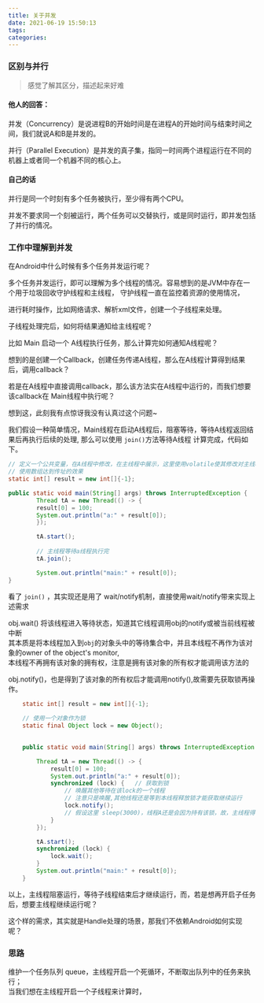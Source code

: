 ```yaml
---
title: 关于并发
date: 2021-06-19 15:50:13
tags:
categories:
---
```


### 区别与并行

> 感觉了解其区分，描述起来好难

 #### 他人的回答：  
 并发（Concurrency）是说进程B的开始时间是在进程A的开始时间与结束时间之间，我们就说A和B是并发的。

 并行（Parallel Execution）是并发的真子集，指同一时间两个进程运行在不同的机器上或者同一个机器不同的核心上。

#### 自己的话

并行是同一个时刻有多个任务被执行，至少得有两个CPU。

并发不要求同一个刻被运行，两个任务可以交替执行，或是同时运行，即并发包括了并行的情况。

### 工作中理解到并发

在Android中什么时候有多个任务并发运行呢？  

多个任务并发运行，即可以理解为多个线程的情况。容易想到的是JVM中存在一个用于垃圾回收守护线程和主线程，
守护线程一直在监控着资源的使用情况，

进行耗时操作，比如网络请求、解析xml文件，创建一个子线程来处理。

子线程处理完后，如何将结果通知给主线程呢？

比如 Main 启动一个 A线程执行任务，那么计算完如何通知A线程呢？

想到的是创建一个Callback，创建任务传递A线程，那么在A线程计算得到结果后，调用callback？

若是在A线程中直接调用callback，那么该方法实在A线程中运行的，而我们想要该callback在
Main线程中执行呢？

想到这，此刻我有点惊讶我没有认真过这个问题~ 

我们假设一种简单情况，Main线程在启动A线程后，阻塞等待，等待A线程返回结果后再执行后续的处理, 那么可以使用 `join()`方法等待A线程
计算完成，代码如下。

```java
// 定义一个公共变量，在A线程中修改，在主线程中展示，这里使用volatile使其修改对主线程可见
// 使用数组达到传址的效果
static int[] result = new int[]{-1};

public static void main(String[] args) throws InterruptedException {
        Thread tA = new Thread(() -> {
        result[0] = 100;
        System.out.println("a:" + result[0]);
        });

        tA.start();
        
        // 主线程等待a线程执行完
        tA.join();

        System.out.println("main:" + result[0]);
}
```

看了 `join()` ，其实现还是用了 wait/notify机制，直接使用wait/notify带来实现上述需求

obj.wait() 将该线程进入等待状态，知道其它线程调用obj的notify或被当前线程被中断   
其本质是将本线程加入到`obj`的对象头中的等待集合中，并且本线程不再作为该对象的owner of the object's monitor,  
本线程不再拥有该对象的拥有权，注意是拥有该对象的所有权才能调用该方法的  

obj.notify()，也是得到了该对象的所有权后才能调用notify(),故需要先获取锁再操作。
```java
    static int[] result = new int[]{-1};
    
    // 使用一个对象作为锁
    static final Object lock = new Object();

    
    public static void main(String[] args) throws InterruptedException {

        Thread tA = new Thread(() -> {
            result[0] = 100;
            System.out.println("a:" + result[0]);
            synchronized (lock) {   // 获取到锁
                // 唤醒其他等待在该lock的一个线程
                // 注意只是唤醒,其他线程还是等到本线程释放锁才能获取继续运行
                lock.notify();
                // 假设这里 sleep(3000)，线程A还是会因为持有该锁，故，主线程得等到sync结束后才能继续运行
            }
        });

        tA.start();
        synchronized (lock) {
            lock.wait();
        }
        System.out.println("main:" + result[0]);
    }

```

以上，主线程阻塞运行，等待子线程结束后才继续运行，而，若是想再开启子任务后，想要主线程继续运行呢？

这个样的需求，其实就是Handle处理的场景，那我们不依赖Android如何实现呢？

### 思路

维护一个任务队列 queue，主线程开启一个死循环，不断取出队列中的任务来执行；  
当我们想在主线程开启一个子线程来计算时，






